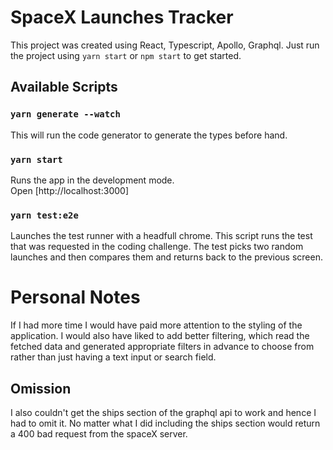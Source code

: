 # SpaceX Launches Tracker

This project was created using React, Typescript, Apollo, Graphql. Just run the project using `yarn start` or `npm start` to get started.

## Available Scripts

### `yarn generate --watch`

This will run the code generator to generate the types before hand.

### `yarn start`

Runs the app in the development mode.\
Open [http://localhost:3000]

### `yarn test:e2e`

Launches the test runner with a headfull chrome. This script runs the test that was requested in the coding challenge. The test picks two random launches and then compares them and returns back to the previous screen.

# Personal Notes

If I had more time I would have paid more attention to the styling of the application. I would also have liked to add better filtering, which read the fetched data and generated appropriate filters in advance to choose from rather than just having a text input or search field.

## Omission

I also couldn't get the ships section of the graphql api to work and hence I had to omit it. No matter what I did including the ships section would return a 400 bad request from the spaceX server.